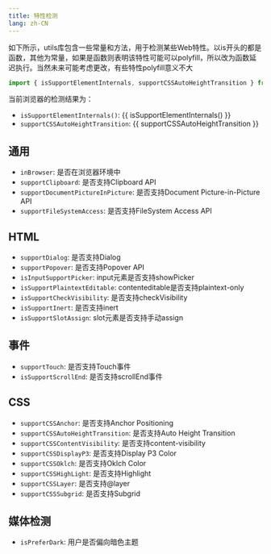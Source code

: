 ```yaml
---
title: 特性检测
lang: zh-CN
---
```


如下所示，utils库包含一些常量和方法，用于检测某些Web特性。以is开头的都是函数，其他为常量，如果是函数则表明该特性可能可以polyfill，所以改为函数延迟执行。当然未来可能考虑更改，有些特性polyfill意义不大

```ts
import { isSupportElementInternals, supportCSSAutoHeightTransition } from '@lun-web/utils';
```

当前浏览器的检测结果为：
- `isSupportElementInternals()`: {{ isSupportElementInternals() }}
- `supportCSSAutoHeightTransition`: {{ supportCSSAutoHeightTransition }}

## 通用

- `inBrowser`: 是否在浏览器环境中
- `supportClipboard`: 是否支持Clipboard API
- `supportDocumentPictureInPicture`: 是否支持Document Picture-in-Picture API
- `supportFileSystemAccess`: 是否支持FileSystem Access API

## HTML

- `supportDialog`: 是否支持Dialog
- `supportPopover`: 是否支持Popover API
- `isInputSupportPicker`: input元素是否支持showPicker
- `isSupportPlaintextEditable`: contenteditable是否支持plaintext-only
- `isSupportCheckVisibility`: 是否支持checkVisibility
- `isSupportInert`: 是否支持inert
- `isSupportSlotAssign`: slot元素是否支持手动assign

## 事件

- `supportTouch`: 是否支持Touch事件
- `isSupportScrollEnd`: 是否支持scrollEnd事件

## CSS

- `supportCSSAnchor`: 是否支持Anchor Positioning
- `supportCSSAutoHeightTransition`: 是否支持Auto Height Transition
- `supportCSSContentVisibility`: 是否支持content-visibility
- `supportCSSDisplayP3`: 是否支持Display P3 Color
- `supportCSSOklch`: 是否支持Oklch Color
- `supportCSSHighLight`: 是否支持Highlight
- `supportCSSLayer`: 是否支持@layer
- `supportCSSSubgrid`: 是否支持Subgrid

## 媒体检测

- `isPreferDark`: 用户是否偏向暗色主题

<script setup>
import { isSupportElementInternals, supportCSSAutoHeightTransition } from '@lun-web/utils';
</script>